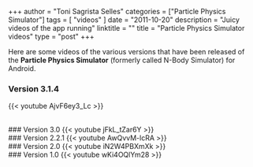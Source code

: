 +++
author = "Toni Sagrista Selles"
categories = ["Particle Physics Simulator"]
tags = [ "videos" ]
date = "2011-10-20"
description = "Juicy videos of the app running"
linktitle = ""
title = "Particle Physics Simulator videos"
type = "post"
+++

Here are some videos of the various versions that have been released of the **Particle Physics Simulator** (formerly called N-Body Simulator) for Android.

<!--more-->

### Version 3.1.4
{{< youtube AjvF6ey3_Lc >}}

<br />
### Version 3.0
{{< youtube jFkL_tZar6Y >}}

<br />
### Version 2.2.1
{{< youtube AwQvvM-lcRA >}}

<br />
### Version 2.0
{{< youtube iN2W4PBXmXk >}}

<br />
### Version 1.0
{{< youtube wKi4OQlYm28 >}}
